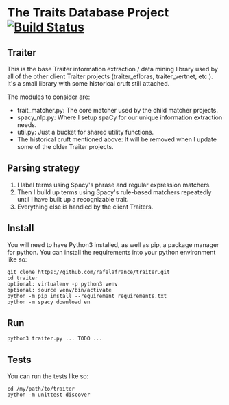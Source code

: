 # The Traits Database Project [![Build Status](https://travis-ci.org/rafelafrance/traiter.svg?branch=master)](https://travis-ci.org/rafelafrance/traiter)

## Traiter
This is the base Traiter information extraction / data mining library used by all of the other client Traiter projects (traiter_efloras, traiter_vertnet, etc.). It's a small library with some historical cruft still attached.

The modules to consider are:
- trait_matcher.py: The core matcher used by the child matcher projects.
- spacy_nlp.py: Where I setup spaCy for our unique information extraction needs.
- util.py: Just a bucket for shared utility functions.
- The historical cruft mentioned above: It will be removed when I update some of the older Traiter projects.

## Parsing strategy
1. I label terms using Spacy's phrase and regular expression matchers.
1. Then I build up terms using Spacy's rule-based matchers repeatedly until I have built up a recognizable trait.
1. Everything else is handled by the client Traiters.

## Install
You will need to have Python3 installed, as well as pip, a package manager for python. You can install the requirements into your python environment like so:
```
git clone https://github.com/rafelafrance/traiter.git
cd traiter
optional: virtualenv -p python3 venv
optional: source venv/bin/activate
python -m pip install --requirement requirements.txt
python -m spacy download en
```

## Run
```
python3 traiter.py ... TODO ...
```

## Tests
You can run the tests like so:
```
cd /my/path/to/traiter
python -m unittest discover
```
